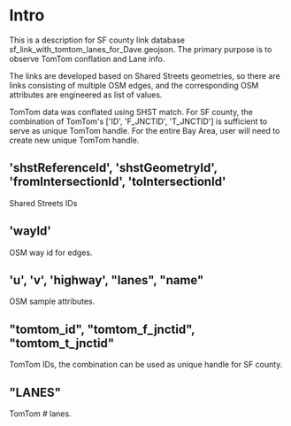 # Intro
This is a description for SF county link database sf_link_with_tomtom_lanes_for_Dave.geojson.  The primary purpose is to observe TomTom conflation and Lane info.

The links are developed based on Shared Streets geometries, so there are links consisting of multiple OSM edges, and the corresponding OSM attributes are engineered as list of values.

TomTom data was conflated using SHST match.  For SF county, the combination of TomTom's ['ID', 'F_JNCTID', 'T_JNCTID'] is sufficient to serve as unique TomTom handle.  For the entire Bay Area, user will need to create new unique TomTom handle.


## 'shstReferenceId', 'shstGeometryId', 'fromIntersectionId', 'toIntersectionId'

Shared Streets IDs


## 'wayId'

OSM way id for edges.


## 'u', 'v', 'highway', "lanes", "name"

OSM sample attributes.


## "tomtom_id", "tomtom_f_jnctid", "tomtom_t_jnctid"

TomTom IDs, the combination can be used as unique handle for SF county.


## "LANES"

TomTom # lanes.
